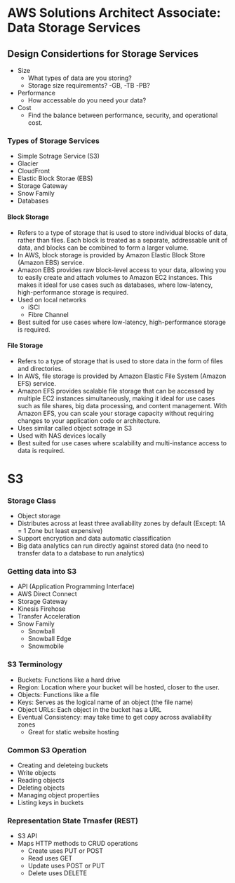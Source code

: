 
# AWS Solutions Architect Associate: Data Storage Services
## Design Considertions for Storage Services
- Size
  - What types of data are you storing?
  - Storage size requirements? -GB, -TB -PB?
- Performance
  - How accessable do you need your data?
- Cost
  - Find the balance between performance, security, and operational cost.
### Types of Storage Services
- Simple Sotrage Service (S3)
- Glacier
- CloudFront
- Elastic Block Storae (EBS)
- Storage Gateway
- Snow Family
- Databases
#### Block Storage
- Refers to a type of storage that is used to store individual blocks of data, rather than files. Each block is treated as a separate, addressable unit of data, and blocks can be combined to form a larger volume. 
- In AWS, block storage is provided by Amazon Elastic Block Store (Amazon EBS) service.
- Amazon EBS provides raw block-level access to your data, allowing you to easily create and attach volumes to Amazon EC2 instances. This makes it ideal for use cases such as databases, where low-latency, high-performance storage is required.
- Used on local networks
    - iSCI
    - Fibre Channel
- Best suited for use cases where low-latency, high-performance storage is required.
#### File Storage
- Refers to a type of storage that is used to store data in the form of files and directories. 
- In AWS, file storage is provided by Amazon Elastic File System (Amazon EFS) service.
- Amazon EFS provides scalable file storage that can be accessed by multiple EC2 instances simultaneously, making it ideal for use cases such as file shares, big data processing, and content management. With Amazon EFS, you can scale your storage capacity without requiring changes to your application code or architecture.
- Uses similar called object sotrage in S3
- Used with NAS devices locally
- Best suited for use cases where scalability and multi-instance access to data is required.
# S3 
### Storage Class
- Object storage
- Distributes across at least three avaliability zones by default (Except: 1A = 1 Zone but least expensive)
- Support encryption and data automatic classification
- Big data analytics can run directly against stored data (no need to transfer data to a database to run analytics)
### Getting data into S3
- API (Application Programming Interface)
- AWS Direct Connect 
- Storage Gateway 
- Kinesis Firehose
- Transfer Acceleration
- Snow Family
  - Snowball
  - Snowball Edge
  - Snowmobile 
### S3 Terminology
- Buckets: Functions like a hard drive
- Region: Location where your bucket will be hosted, closer to the user.
- Objects: Functions like a file
- Keys: Serves as the logical name of an object (the file name)
- Object URLs: Each object in the bucket has a URL
- Eventual Consistency: may take time to get copy across avaliability zones
  - Great for static website hosting
### Common S3 Operation
- Creating and deleteing buckets
- Write objects
- Reading objects
- Deleting objects
- Managing object propertiies 
- Listing keys in buckets
### Representation State Trnasfer (REST)
- S3 API
- Maps HTTP methods to CRUD operations
  - Create uses PUT or POST
  - Read uses GET
  - Update uses POST or PUT
  - Delete uses DELETE
